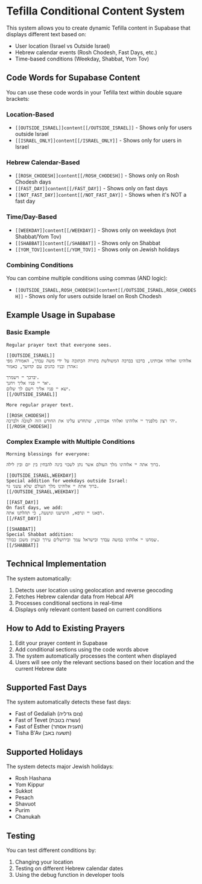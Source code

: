 # Tefilla Conditional Content System

This system allows you to create dynamic Tefilla content in Supabase that displays different text based on:
- User location (Israel vs Outside Israel)
- Hebrew calendar events (Rosh Chodesh, Fast Days, etc.)
- Time-based conditions (Weekday, Shabbat, Yom Tov)

## Code Words for Supabase Content

You can use these code words in your Tefilla text within double square brackets:

### Location-Based
- `[[OUTSIDE_ISRAEL]]content[[/OUTSIDE_ISRAEL]]` - Shows only for users outside Israel
- `[[ISRAEL_ONLY]]content[[/ISRAEL_ONLY]]` - Shows only for users in Israel

### Hebrew Calendar-Based
- `[[ROSH_CHODESH]]content[[/ROSH_CHODESH]]` - Shows only on Rosh Chodesh days
- `[[FAST_DAY]]content[[/FAST_DAY]]` - Shows only on fast days
- `[[NOT_FAST_DAY]]content[[/NOT_FAST_DAY]]` - Shows when it's NOT a fast day

### Time/Day-Based
- `[[WEEKDAY]]content[[/WEEKDAY]]` - Shows only on weekdays (not Shabbat/Yom Tov)
- `[[SHABBAT]]content[[/SHABBAT]]` - Shows only on Shabbat
- `[[YOM_TOV]]content[[/YOM_TOV]]` - Shows only on Jewish holidays

### Combining Conditions
You can combine multiple conditions using commas (AND logic):
- `[[OUTSIDE_ISRAEL,ROSH_CHODESH]]content[[/OUTSIDE_ISRAEL,ROSH_CHODESH]]` - Shows only for users outside Israel on Rosh Chodesh

## Example Usage in Supabase

### Basic Example
```
Regular prayer text that everyone sees.

[[OUTSIDE_ISRAEL]]
אלוהינו ואלוהי אבותינו, ברכנו בברכה המשולשת בתורה הכתובה על ידי משה עבדך, האמורה מפי אהרן ובניו כהנים עם קדושך, כאמור:

יברכך יי וישמרך.
יאר יי פניו אליך ויחנך.
ישא יי פניו אליך וישם לך שלום.
[[/OUTSIDE_ISRAEL]]

More regular prayer text.

[[ROSH_CHODESH]]
יהי רצון מלפניך יי אלוהינו ואלוהי אבותינו, שתחדש עלינו את החודש הזה לטובה ולברכה.
[[/ROSH_CHODESH]]
```

### Complex Example with Multiple Conditions
```
Morning blessings for everyone:

ברוך אתה יי אלוהינו מלך העולם אשר נתן לשכוי בינה להבחין בין יום ובין לילה.

[[OUTSIDE_ISRAEL,WEEKDAY]]
Special addition for weekdays outside Israel:
ברוך אתה יי אלוהינו מלך העולם שלא עשני גוי.
[[/OUTSIDE_ISRAEL,WEEKDAY]]

[[FAST_DAY]]
On fast days, we add:
רפאנו יי ונרפא, הושיענו ונושעה, כי תהלתנו אתה.
[[/FAST_DAY]]

[[SHABBAT]]
Special Shabbat addition:
שמחנו יי אלוהינו במשה עבדך ובישראל עמך ובירושלים עירך ובציון משכן כבודך.
[[/SHABBAT]]
```

## Technical Implementation

The system automatically:
1. Detects user location using geolocation and reverse geocoding
2. Fetches Hebrew calendar data from Hebcal API
3. Processes conditional sections in real-time
4. Displays only relevant content based on current conditions

## How to Add to Existing Prayers

1. Edit your prayer content in Supabase
2. Add conditional sections using the code words above
3. The system automatically processes the content when displayed
4. Users will see only the relevant sections based on their location and the current Hebrew date

## Supported Fast Days

The system automatically detects these fast days:
- Fast of Gedaliah (צום גדליה)
- Fast of Tevet (עשרה בטבת)
- Fast of Esther (תענית אסתר)
- Tisha B'Av (תשעה באב)

## Supported Holidays

The system detects major Jewish holidays:
- Rosh Hashana
- Yom Kippur
- Sukkot
- Pesach
- Shavuot
- Purim
- Chanukah

## Testing

You can test different conditions by:
1. Changing your location
2. Testing on different Hebrew calendar dates
3. Using the debug function in developer tools
